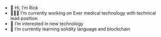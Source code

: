 - 👋 Hi, I’m Rick
- 👨🏽‍💻 I’m currently working on Ever medical technology with technical lead position
- 👀 I’m interested in new technology 
- 🌱 I’m currently learning solidity language and blockchain
<!---
rick-ihma/rick-ihma is a ✨ special ✨ repository because its `README.md` (this file) appears on your GitHub profile.
You can click the Preview link to take a look at your changes.
--->
